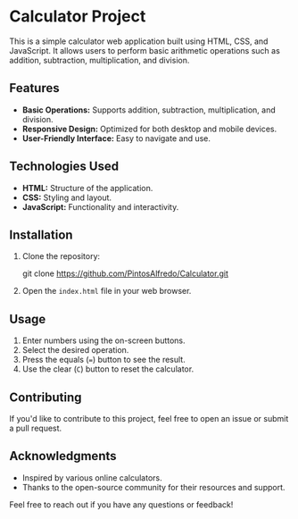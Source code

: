 # Calculator Project

This is a simple calculator web application built using HTML, CSS, and JavaScript. It allows users to perform basic arithmetic operations such as addition, subtraction, multiplication, and division.

## Features

- **Basic Operations:** Supports addition, subtraction, multiplication, and division.
- **Responsive Design:** Optimized for both desktop and mobile devices.
- **User-Friendly Interface:** Easy to navigate and use.

## Technologies Used

- **HTML:** Structure of the application.
- **CSS:** Styling and layout.
- **JavaScript:** Functionality and interactivity.

## Installation

1. Clone the repository:

   
   git clone https://github.com/PintosAlfredo/Calculator.git
 

2. Open the `index.html` file in your web browser.

## Usage

1. Enter numbers using the on-screen buttons.
2. Select the desired operation.
3. Press the equals (`=`) button to see the result.
4. Use the clear (`C`) button to reset the calculator.


## Contributing

If you'd like to contribute to this project, feel free to open an issue or submit a pull request.

## Acknowledgments

- Inspired by various online calculators.
- Thanks to the open-source community for their resources and support. 

Feel free to reach out if you have any questions or feedback!
